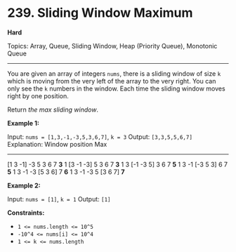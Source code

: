 # 239. Sliding Window Maximum

**Hard**

Topics: Array, Queue, Sliding Window, Heap (Priority Queue), Monotonic Queue

---

You are given an array of integers `nums`, there is a sliding window of size `k` which is moving from the very left of the array to the very right. You can only see the `k` numbers in the window. Each time the sliding window moves right by one position.

Return *the max sliding window*.

**Example 1:**

Input: `nums = [1,3,-1,-3,5,3,6,7]`, `k = 3`
Output: `[3,3,5,5,6,7]`
Explanation:
Window position                Max
---------------               -----
[1  3  -1] -3  5  3  6  7       **3**
 1 [3  -1  -3] 5  3  6  7       **3**
 1  3 [-1  -3  5] 3  6  7       **5**
 1  3  -1 [-3  5  3] 6  7       **5**
 1  3  -1  -3 [5  3  6] 7       **6**
 1  3  -1  -3  5 [3  6  7]      **7**

**Example 2:**

Input: `nums = [1]`, `k = 1`
Output: `[1]`

**Constraints:**

*   `1 <= nums.length <= 10^5`
*   `-10^4 <= nums[i] <= 10^4`
*   `1 <= k <= nums.length` 